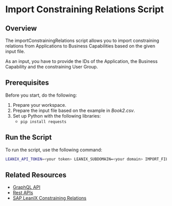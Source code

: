 # Import Constraining Relations Script

## Overview

The importConstrainingRelations script allows you to import constraining relations from Applications to Business Capabilities based on the given input file.

As an input, you have to provide the IDs of the Application, the Business Capability and the constraining User Group.

## Prerequisites

Before you start, do the following:

1. Prepare your workspace.
2. Prepare the input file based on the example in *Book2.csv*.
3. Set up Python with the following libraries: 
    - `pip install requests`

## Run the Script

To run the script, use the following command:

```bash
LEANIX_API_TOKEN=<your token> LEANIX_SUBDOMAIN=<your domain> IMPORT_FILE=<your input file> python importConstrainingRelations.py
```

## Related Resources

- [GraphQL API](https://docs-eam.leanix.net/reference/graphql-tutorials)
- [Rest APIs](https://docs-eam.leanix.net/reference/rest-apis)
- [SAP LeanIX Constraining Relations](https://docs-eam.leanix.net/docs/adding-and-editing-data-in-fact-sheets)
